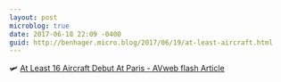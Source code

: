 ```yaml
---
layout: post
microblog: true
date: 2017-06-18 22:09 -0400
guid: http://benhager.micro.blog/2017/06/19/at-least-aircraft.html
---
```

🛩 [At Least 16 Aircraft Debut At Paris - AVweb flash Article](https://www.avweb.com/avwebflash/news/At-Least-16-Aircraft-Debut-At-Paris-229156-1.html)
